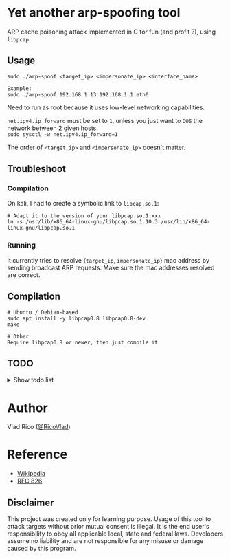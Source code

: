 # Yet another arp-spoofing tool
ARP cache poisoning attack implemented in C for fun (and profit ?), using `libpcap`.


## Usage


```
sudo ./arp-spoof <target_ip> <impersonate_ip> <interface_name>

Example:
sudo ./arp-spoof 192.168.1.13 192.168.1.1 eth0
```
Need to run as root because it uses low-level networking capabilities.  

`net.ipv4.ip_forward` must be set to `1`, unless you just want to `DOS` the network between 2 given hosts.  
`sudo sysctl -w net.ipv4.ip_forward=1`

The order of `<target_ip>` and `<impersonate_ip>` doesn't matter.

## Troubleshoot

### Compilation
On kali, I had to create a symbolic link to `libcap.so.1`:

```
# Adapt it to the version of your libpcap.so.1.xxx
ln -s /usr/lib/x86_64-linux-gnu/libpcap.so.1.10.3 /usr/lib/x86_64-linux-gnu/libpcap.so.1
```
### Running
It currently tries to resolve {`target_ip`, `impersonate_ip`} mac address by sending broadcast ARP requests.
Make sure the mac addresses resolved are correct.

## Compilation

```
# Ubuntu / Debian-based
sudo apt install -y libpcap0.8 libpcap0.8-dev
make

# Other
Require libpcap0.8 or newer, then just compile it
```


## TODO
<details>
  <summary>Show todo list</summary>
  
- [ ] cli args
    - [ ] set number of retries for mac addr resolver
    - [ ] NRV mode (without nanosleep + nb thread ?)
    - [ ] Custom tcpdump filter
    - [ ] set mac addr manually in case of resolver don't work ?
    - [ ] save to file

- [ ] Better proper cleanup when SIGINT
- [ ] Review dynamic memory allocation
- [ ] Running / Tested on *BSD
- [ ] Static compilation
</details>

# Author
Vlad Rico ([@RicoVlad](https://twitter.com/RicoVlad))

# Reference
- [Wikipedia](https://en.wikipedia.org/wiki/ARP_spoofing)
- [RFC 826](https://datatracker.ietf.org/doc/html/rfc826)

## Disclaimer
This project was created only for learning purpose.
Usage of this tool to attack targets without prior mutual consent is illegal.
It is the end user's responsibility to obey all applicable local, state and federal laws.
Developers assume no liability and are not responsible for any misuse or damage caused by this program.
